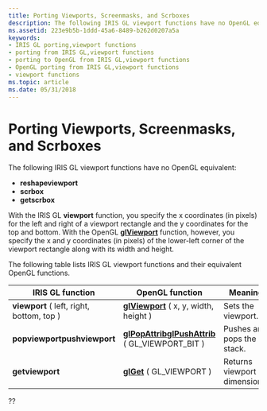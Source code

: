 ```yaml
---
title: Porting Viewports, Screenmasks, and Scrboxes
description: The following IRIS GL viewport functions have no OpenGL equivalent
ms.assetid: 223e9b5b-1ddd-45a6-8489-b262d0207a5a
keywords:
- IRIS GL porting,viewport functions
- porting from IRIS GL,viewport functions
- porting to OpenGL from IRIS GL,viewport functions
- OpenGL porting from IRIS GL,viewport functions
- viewport functions
ms.topic: article
ms.date: 05/31/2018
---
```


# Porting Viewports, Screenmasks, and Scrboxes

The following IRIS GL viewport functions have no OpenGL equivalent:

-   **reshapeviewport**
-   **scrbox**
-   **getscrbox**

With the IRIS GL **viewport** function, you specify the x coordinates (in pixels) for the left and right of a viewport rectangle and the y coordinates for the top and bottom. With the OpenGL [**glViewport**](glviewport.md) function, however, you specify the x and y coordinates (in pixels) of the lower-left corner of the viewport rectangle along with its width and height.

The following table lists IRIS GL viewport functions and their equivalent OpenGL functions.



| IRIS GL function                          | OpenGL function                                                                                         | Meaning                      |
|-------------------------------------------|---------------------------------------------------------------------------------------------------------|------------------------------|
| **viewport** ( left, right, bottom, top ) | [**glViewport**](glviewport.md) ( x, y, width, height )                                                | Sets the viewport.           |
| **popviewportpushviewport**<br/>    | [**glPopAttrib**](glpopattrib.md)[**glPushAttrib**](glpushattrib.md) ( GL\_VIEWPORT\_BIT )<br/> | Pushes and pops the stack.   |
| **getviewport**                           | [**glGet**](glgetbooleanv--glgetdoublev--glgetfloatv--glgetintegerv.md) ( GL\_VIEWPORT )               | Returns viewport dimensions. |



 

??

 

 





